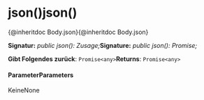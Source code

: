# <a name="json"></a><span data-ttu-id="18611-101">json()</span><span class="sxs-lookup"><span data-stu-id="18611-101">json()</span></span>




<span data-ttu-id="18611-102">{@inheritdoc Body.json}</span><span class="sxs-lookup"><span data-stu-id="18611-102">{@inheritdoc Body.json}</span></span>

<span data-ttu-id="18611-103">**Signatur:** _public json(): Zusage<any>;_</span><span class="sxs-lookup"><span data-stu-id="18611-103">**Signature:** _public json(): Promise<any>;_</span></span>

<span data-ttu-id="18611-104">**Gibt Folgendes zurück**: `Promise<any>`</span><span class="sxs-lookup"><span data-stu-id="18611-104">**Returns**: `Promise<any>`</span></span>





#### <a name="parameters"></a><span data-ttu-id="18611-105">Parameter</span><span class="sxs-lookup"><span data-stu-id="18611-105">Parameters</span></span>
<span data-ttu-id="18611-106">Keine</span><span class="sxs-lookup"><span data-stu-id="18611-106">None</span></span>



